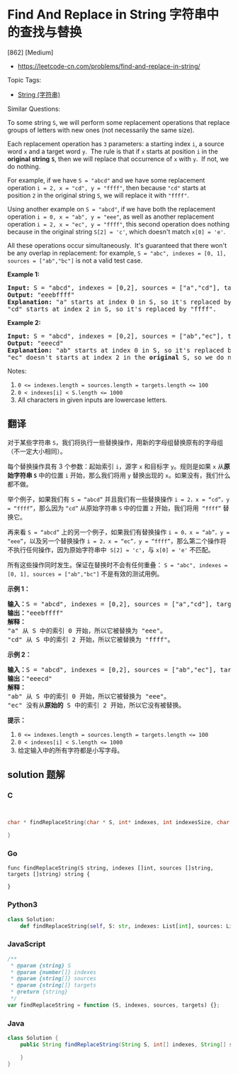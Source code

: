 # Find And Replace in String 字符串中的查找与替换

[862] [Medium]

- https://leetcode-cn.com/problems/find-and-replace-in-string/

Topic Tags:

- [String (字符串)](https://leetcode-cn.com/tag/string/)

Similar Questions:

To some string `S`, we will perform some replacement operations that replace groups of letters with new ones (not necessarily the same size).

Each replacement operation has `3` parameters: a starting index `i`, a source word `x` and a target word `y`.  The rule is that if `x` starts at position `i` in the **original** **string** **`S`**, then we will replace that occurrence of `x` with `y`.  If not, we do nothing.

For example, if we have `S = "abcd"` and we have some replacement operation `i = 2, x = "cd", y = "ffff"`, then because `"cd"` starts at position `2` in the original string `S`, we will replace it with `"ffff"`.

Using another example on `S = "abcd"`, if we have both the replacement operation `i = 0, x = "ab", y = "eee"`, as well as another replacement operation `i = 2, x = "ec", y = "ffff"`, this second operation does nothing because in the original string `S[2] = 'c'`, which doesn't match `x[0] = 'e'`.

All these operations occur simultaneously.  It's guaranteed that there won't be any overlap in replacement: for example, `S = "abc", indexes = [0, 1], sources = ["ab","bc"]` is not a valid test case.

**Example 1:**

<pre><strong>Input: </strong>S = "abcd", indexes = [0,2], sources = ["a","cd"], targets = ["eee","ffff"]
<strong>Output: </strong>"eeebffff"
<strong>Explanation:</strong> "a" starts at index 0 in S, so it's replaced by "eee".
"cd" starts at index 2 in S, so it's replaced by "ffff".
</pre>

**Example 2:**

<pre><strong>Input: </strong>S = "abcd", indexes = [0,2], sources = ["ab","ec"], targets = ["eee","ffff"]
<strong>Output: </strong>"eeecd"
<strong>Explanation:</strong> "ab" starts at index 0 in S, so it's replaced by "eee". 
"ec" doesn't starts at index 2 in the <strong>original</strong> S, so we do nothing.
</pre>

Notes:

1.  `0 <= indexes.length = sources.length = targets.length <= 100`
2.  `0 < indexes[i] < S.length <= 1000`
3.  All characters in given inputs are lowercase letters.

## 翻译

对于某些字符串 `S`，我们将执行一些替换操作，用新的字母组替换原有的字母组（不一定大小相同）。

每个替换操作具有 3 个参数：起始索引 `i`，源字 `x` 和目标字 `y`。规则是如果 `x` 从**原始字符串 `S`** 中的位置 `i` 开始，那么我们将用 `y` 替换出现的 `x`。如果没有，我们什么都不做。

举个例子，如果我们有 `S = “abcd”` 并且我们有一些替换操作 `i = 2，x = “cd”，y = “ffff”`，那么因为 `“cd”` 从原始字符串 `S` 中的位置 `2` 开始，我们将用  `“ffff”` 替换它。

再来看 `S = “abcd”` 上的另一个例子，如果我们有替换操作 `i = 0，x = “ab”，y = “eee”`，以及另一个替换操作 `i = 2，x = “ec”，y = “ffff”`，那么第二个操作将不执行任何操作，因为原始字符串中  `S[2] = 'c'`，与 `x[0] = 'e'` 不匹配。

所有这些操作同时发生。保证在替换时不会有任何重叠： `S = "abc", indexes = [0, 1], sources = ["ab","bc"]` 不是有效的测试用例。

**示例 1：**

<pre><strong>输入：</strong>S = "abcd", indexes = [0,2], sources = ["a","cd"], targets = ["eee","ffff"]
<strong>输出：</strong>"eeebffff"
<strong>解释：
</strong>"a" 从 S 中的索引 0 开始，所以它被替换为 "eee"。
"cd" 从 S 中的索引 2 开始，所以它被替换为 "ffff"。
</pre>

**示例 2：**

<pre><strong>输入：</strong>S = "abcd", indexes = [0,2], sources = ["ab","ec"], targets = ["eee","ffff"]
<strong>输出：</strong>"eeecd"
<strong>解释：
</strong>"ab" 从 S 中的索引 0 开始，所以它被替换为 "eee"。
"ec" 没有从<strong>原始的</strong> S 中的索引 2 开始，所以它没有被替换。
</pre>

**提示：**

1.  `0 <= indexes.length = sources.length = targets.length <= 100`
2.  `0 < indexes[i] < S.length <= 1000`
3.  给定输入中的所有字符都是小写字母。

## solution 题解

### C

```c


char * findReplaceString(char * S, int* indexes, int indexesSize, char ** sources, int sourcesSize, char ** targets, int targetsSize){

}


```

### Go

```golang
func findReplaceString(S string, indexes []int, sources []string, targets []string) string {

}
```

### Python3

```python
class Solution:
    def findReplaceString(self, S: str, indexes: List[int], sources: List[str], targets: List[str]) -> str:

```

### JavaScript

```javascript
/**
 * @param {string} S
 * @param {number[]} indexes
 * @param {string[]} sources
 * @param {string[]} targets
 * @return {string}
 */
var findReplaceString = function (S, indexes, sources, targets) {};
```

### Java

```java
class Solution {
    public String findReplaceString(String S, int[] indexes, String[] sources, String[] targets) {

    }
}
```
